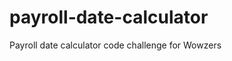 payroll-date-calculator
=======================

Payroll date calculator code challenge for Wowzers
